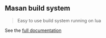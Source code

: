 ## Masan build system
> Easy to use build system running on lua

See the [full documentation](document.md)
